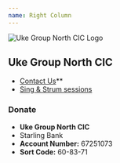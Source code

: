 ```yaml
---
name: Right Column
---
```

![Uke Group North CIC Logo](/images/logo.png)

## Uke Group North CIC

- [Contact Us](/contact/)**
- [Sing & Strum sessions](/events/)

### Donate

- **Uke Group North CIC**
- Starling Bank
- **Account Number:** 67251073
- **Sort Code:** 60-83-71 